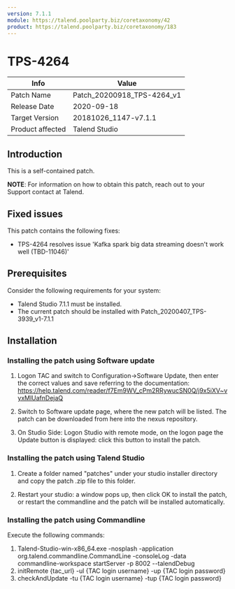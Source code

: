 ```yaml
---
version: 7.1.1
module: https://talend.poolparty.biz/coretaxonomy/42
product: https://talend.poolparty.biz/coretaxonomy/183
---
```


# TPS-4264

| Info             | Value |
| ---------------- | ---------------- |
| Patch Name       | Patch\_20200918\_TPS-4264\_v1|
| Release Date     | 2020-09-18 |
| Target Version   | 20181026\_1147-v7.1.1 |
| Product affected | Talend Studio |

## Introduction <!-- mandatory -->

This is a self-contained patch.

**NOTE**: For information on how to obtain this patch, reach out to your Support contact at Talend.


## Fixed issues <!-- mandatory -->

This patch contains the following fixes:

- TPS-4264 resolves issue 'Kafka spark big data streaming doesn't work well (TBD-11046)'


## Prerequisites <!-- mandatory -->

Consider the following requirements for your system:

- Talend Studio 7.1.1 must be installed.
- The current patch should be installed with Patch\_20200407\_TPS-3939\_v1-7.1.1


## Installation <!-- mandatory -->

### Installing the patch using Software update <!-- if applicable -->

1) Logon TAC and switch to Configuration->Software Update, then enter the correct values and save referring to the documentation: https://help.talend.com/reader/f7Em9WV_cPm2RRywucSN0Q/j9x5iXV~vyxMlUafnDejaQ

2) Switch to Software update page, where the new patch will be listed. The patch can be downloaded from here into the nexus repository.

3) On Studio Side: Logon Studio with remote mode, on the logon page the Update button is displayed: click this button to install the patch.

### Installing the patch using Talend Studio <!-- if applicable -->

1) Create a folder named "patches" under your studio installer directory and copy the patch .zip file to this folder.

2) Restart your studio: a window pops up, then click OK to install the patch, or restart the commandline and the patch will be installed automatically.

### Installing the patch using Commandline <!-- if applicable -->

Execute the following commands:

1. Talend-Studio-win-x86_64.exe -nosplash -application org.talend.commandline.CommandLine -consoleLog -data commandline-workspace startServer -p 8002 --talendDebug
2. initRemote {tac_url} -ul {TAC login username} -up {TAC login password}
3. checkAndUpdate -tu {TAC login username} -tup {TAC login password}
